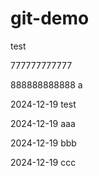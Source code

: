 # git-demo

test


777777777777

888888888888
a


2024-12-19 test



2024-12-19 aaa


2024-12-19 bbb


2024-12-19 ccc